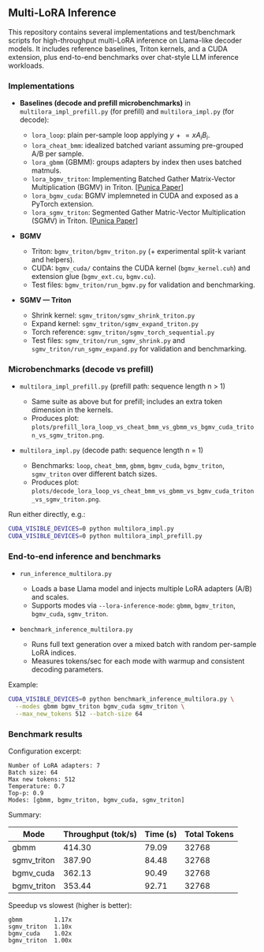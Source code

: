 ## Multi-LoRA Inference

This repository contains several implementations and test/benchmark scripts for high-throughput multi-LoRA inference on Llama-like decoder models. It includes reference baselines, Triton kernels, and a CUDA extension, plus end-to-end benchmarks over chat-style LLM inference workloads.

### Implementations
- **Baselines (decode and prefill microbenchmarks)** in `multilora_impl_prefill.py` (for prefill) and `multilora_impl.py` (for decode):
  - `lora_loop`: plain per-sample loop applying $y \mathrel{+}= x A_i B_i$.
  - `lora_cheat_bmm`: idealized batched variant assuming pre-grouped A/B per sample.
  - `lora_gbmm` (GBMM): groups adapters by index then uses batched matmuls.
  - `lora_bgmv_triton`: Implementing Batched Gather Matrix-Vector Multiplication (BGMV) in Triton. [[Punica Paper](https://arxiv.org/pdf/2310.18547)]
  - `lora_bgmv_cuda`: BGMV implemneted in CUDA and exposed as a PyTorch extension.
  - `lora_sgmv_triton`: Segmented Gather Matric-Vector Multiplication (SGMV) in Triton. [[Punica Paper](https://arxiv.org/pdf/2310.18547)]

- **BGMV**
  - Triton: `bgmv_triton/bgmv_triton.py` (+ experimental split-k variant and helpers).
  - CUDA: `bgmv_cuda/` contains the CUDA kernel (`bgmv_kernel.cuh`) and extension glue (`bgmv_ext.cu`, `bgmv.cu`).
  - Test files: `bgmv_triton/run_bgmv.py` for validation and benchmarking.

- **SGMV — Triton**
  - Shrink kernel: `sgmv_triton/sgmv_shrink_triton.py`
  - Expand kernel: `sgmv_triton/sgmv_expand_triton.py`
  - Torch reference: `sgmv_triton/sgmv_torch_sequential.py`
  - Test files: `sgmv_triton/run_sgmv_shrink.py` and `sgmv_triton/run_sgmv_expand.py` for validation and benchmarking.

### Microbenchmarks (decode vs prefill)
- `multilora_impl_prefill.py` (prefill path: sequence length n > 1)
  - Same suite as above but for prefill; includes an extra token dimension in the kernels.
  - Produces plot: `plots/prefill_lora_loop_vs_cheat_bmm_vs_gbmm_vs_bgmv_cuda_triton_vs_sgmv_triton.png`.

- `multilora_impl.py` (decode path: sequence length n = 1)
  - Benchmarks: `loop`, `cheat_bmm`, `gbmm`, `bgmv_cuda`, `bgmv_triton`, `sgmv_triton` over different batch sizes.
  - Produces plot: `plots/decode_lora_loop_vs_cheat_bmm_vs_gbmm_vs_bgmv_cuda_triton_vs_sgmv_triton.png`.

Run either directly, e.g.:

```bash
CUDA_VISIBLE_DEVICES=0 python multilora_impl.py
CUDA_VISIBLE_DEVICES=0 python multilora_impl_prefill.py
```

### End-to-end inference and benchmarks
- `run_inference_multilora.py`
  - Loads a base Llama model and injects multiple LoRA adapters (A/B) and scales.
  - Supports modes via `--lora-inference-mode`: `gbmm`, `bgmv_triton`, `bgmv_cuda`, `sgmv_triton`.

- `benchmark_inference_multilora.py`
  - Runs full text generation over a mixed batch with random per-sample LoRA indices.
  - Measures tokens/sec for each mode with warmup and consistent decoding parameters.

Example:

```bash
CUDA_VISIBLE_DEVICES=0 python benchmark_inference_multilora.py \
  --modes gbmm bgmv_triton bgmv_cuda sgmv_triton \
  --max_new_tokens 512 --batch-size 64
```

### Benchmark results

Configuration excerpt:

```text
Number of LoRA adapters: 7
Batch size: 64
Max new tokens: 512
Temperature: 0.7
Top-p: 0.9
Modes: [gbmm, bgmv_triton, bgmv_cuda, sgmv_triton]
```

Summary:

| Mode          | Throughput (tok/s) | Time (s) | Total Tokens |
|---------------|--------------------|----------|--------------|
| gbmm          | 414.30             | 79.09    | 32768        |
| sgmv_triton   | 387.90             | 84.48    | 32768        |
| bgmv_cuda     | 362.13             | 90.49    | 32768        |
| bgmv_triton   | 353.44             | 92.71    | 32768        |

Speedup vs slowest (higher is better):

```text
gbmm         1.17x
sgmv_triton  1.10x
bgmv_cuda    1.02x
bgmv_triton  1.00x
```